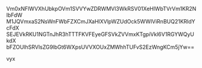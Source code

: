 Vm0xNFlWVXhUbkpOVm1SVVYwZDRWMVl3WkRSV01XeHlWbTVrVm1KR2NIbFdW
M1JQVmxaS2NsWnFWbFZXCmJXaHlXVlpWZUdOck5WWlViRnBUQ21KRldYcFdX
SEJEVkRKU1NGTnJhR3hTTTFKVFEyeGFSVkZVVmxKTgpiVkl6V1RGYWQyUkdX
bFZOUlhSRVlsZG9lbGt6WXpsUVVXOUxZMWhhTUFvS2EzWngKCm5jYw==

vyx